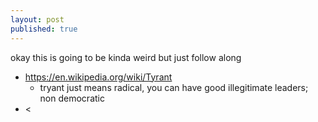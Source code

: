 ```yaml
---
layout: post
published: true
---
```



okay this is going to be kinda weird but just follow along

- <https://en.wikipedia.org/wiki/Tyrant>
  - tryant just means radical, you can have good illegitimate leaders; non democratic
- <
